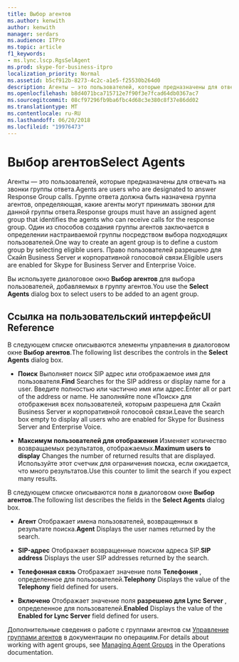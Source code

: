 ```yaml
---
title: Выбор агентов
ms.author: kenwith
author: kenwith
manager: serdars
ms.audience: ITPro
ms.topic: article
f1_keywords:
- ms.lync.lscp.RgsSelAgent
ms.prod: skype-for-business-itpro
localization_priority: Normal
ms.assetid: b5cf912b-8273-4c2c-a1e5-f25530b264d0
description: Агенты — это пользователей, которые предназначены для отвечать на звонки группы ответа. Группе ответа должна быть назначена группа агентов, определяющая, какие агенты могут принимать звонки для данной группы ответа. Один из способов создания группы агентов заключается в определении настраиваемой группы посредством выбора подходящих пользователей. Право пользователей разрешено для Скайп Business Server и корпоративной голосовой связи.
ms.openlocfilehash: b8d4071bca715712e7f90f3e7fcad64db0367ac7
ms.sourcegitcommit: 08cf97296fb9ba6fbc4d68c3e380c8f37e86dd02
ms.translationtype: MT
ms.contentlocale: ru-RU
ms.lasthandoff: 06/20/2018
ms.locfileid: "19976473"
---
```

# <a name="select-agents"></a><span data-ttu-id="e5849-106">Выбор агентов</span><span class="sxs-lookup"><span data-stu-id="e5849-106">Select Agents</span></span>
 
<span data-ttu-id="e5849-107">Агенты — это пользователей, которые предназначены для отвечать на звонки группы ответа.</span><span class="sxs-lookup"><span data-stu-id="e5849-107">Agents are users who are designated to answer Response Group calls.</span></span> <span data-ttu-id="e5849-108">Группе ответа должна быть назначена группа агентов, определяющая, какие агенты могут принимать звонки для данной группы ответа.</span><span class="sxs-lookup"><span data-stu-id="e5849-108">Response groups must have an assigned agent group that identifies the agents who can receive calls for the response group.</span></span> <span data-ttu-id="e5849-109">Один из способов создания группы агентов заключается в определении настраиваемой группы посредством выбора подходящих пользователей.</span><span class="sxs-lookup"><span data-stu-id="e5849-109">One way to create an agent group is to define a custom group by selecting eligible users.</span></span> <span data-ttu-id="e5849-110">Право пользователей разрешено для Скайп Business Server и корпоративной голосовой связи.</span><span class="sxs-lookup"><span data-stu-id="e5849-110">Eligible users are enabled for Skype for Business Server and Enterprise Voice.</span></span> 
  
<span data-ttu-id="e5849-111">Вы используете диалоговое окно **Выбор агентов** для выбора пользователей, добавляемых в группу агентов.</span><span class="sxs-lookup"><span data-stu-id="e5849-111">You use the **Select Agents** dialog box to select users to be added to an agent group.</span></span>
  
## <a name="ui-reference"></a><span data-ttu-id="e5849-112">Ссылка на пользовательский интерфейс</span><span class="sxs-lookup"><span data-stu-id="e5849-112">UI Reference</span></span>

<span data-ttu-id="e5849-113">В следующем списке описываются элементы управления в диалоговом окне **Выбор агентов**.</span><span class="sxs-lookup"><span data-stu-id="e5849-113">The following list describes the controls in the **Select Agents** dialog box.</span></span>
  
- <span data-ttu-id="e5849-114">**Поиск** Выполняет поиск SIP адрес или отображаемое имя для пользователя.</span><span class="sxs-lookup"><span data-stu-id="e5849-114">**Find** Searches for the SIP address or display name for a user.</span></span> <span data-ttu-id="e5849-115">Введите полностью или частично имя или адрес.</span><span class="sxs-lookup"><span data-stu-id="e5849-115">Enter all or part of the address or name.</span></span> <span data-ttu-id="e5849-116">Не заполняйте поле «Поиск» для отображения всех пользователей, которым разрешена для Скайп Business Server и корпоративной голосовой связи.</span><span class="sxs-lookup"><span data-stu-id="e5849-116">Leave the search box empty to display all users who are enabled for Skype for Business Server and Enterprise Voice.</span></span>
    
- <span data-ttu-id="e5849-117">**Максимум пользователей для отображения** Изменяет количество возвращаемых результатов, отображаемых.</span><span class="sxs-lookup"><span data-stu-id="e5849-117">**Maximum users to display** Changes the number of returned results that are displayed.</span></span> <span data-ttu-id="e5849-118">Используйте этот счетчик для ограничения поиска, если ожидается, что много результатов.</span><span class="sxs-lookup"><span data-stu-id="e5849-118">Use this counter to limit the search if you expect many results.</span></span>
    
<span data-ttu-id="e5849-119">В следующем списке описываются поля в диалоговом окне **Выбор агентов**.</span><span class="sxs-lookup"><span data-stu-id="e5849-119">The following list describes the fields in the **Select Agents** dialog box.</span></span>
  
- <span data-ttu-id="e5849-120">**Агент** Отображает имена пользователей, возвращенных в результате поиска.</span><span class="sxs-lookup"><span data-stu-id="e5849-120">**Agent** Displays the user names returned by the search.</span></span>
    
- <span data-ttu-id="e5849-121">**SIP-адрес** Отображает возвращенные поиском адреса SIP.</span><span class="sxs-lookup"><span data-stu-id="e5849-121">**SIP address** Displays the user SIP addresses returned by the search.</span></span>
    
- <span data-ttu-id="e5849-122">**Телефонная связь** Отображает значение поля **Телефония** , определенное для пользователей.</span><span class="sxs-lookup"><span data-stu-id="e5849-122">**Telephony** Displays the value of the **Telephony** field defined for users.</span></span>
    
- <span data-ttu-id="e5849-123">**Включено** Отображает значение поля **разрешено для Lync Server** , определенное для пользователей.</span><span class="sxs-lookup"><span data-stu-id="e5849-123">**Enabled** Displays the value of the **Enabled for Lync Server** field defined for users.</span></span>
    
<span data-ttu-id="e5849-124">Дополнительные сведения о работе с группами агентов см [Управление группами агентов](http://technet.microsoft.com/library/36084cdc-38f1-4c45-922f-f81c7e86210c.aspx) в документации по операциям.</span><span class="sxs-lookup"><span data-stu-id="e5849-124">For details about working with agent groups, see [Managing Agent Groups](http://technet.microsoft.com/library/36084cdc-38f1-4c45-922f-f81c7e86210c.aspx) in the Operations documentation.</span></span>
  

